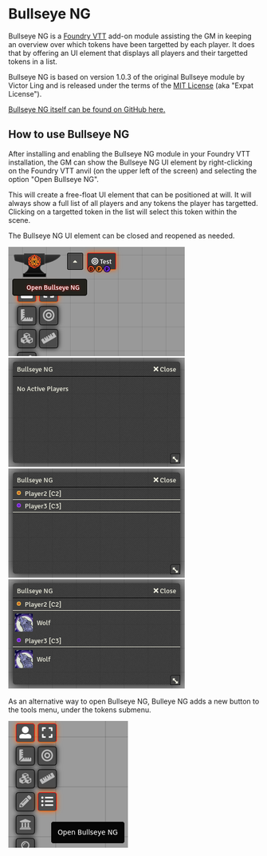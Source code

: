 Bullseye NG
===========

Bullseye NG is a [Foundry VTT](https://foundryvtt.com/) add-on module assisting
the GM in keeping an overview over which tokens have been targetted by each
player. It does that by offering an UI element that displays all players and
their targetted tokens in a list.

Bullseye NG is based on version 1.0.3 of the original Bullseye module by
Victor Ling and is released under the terms of the [MIT
License](https://spdx.org/licenses/MIT.html) (aka "Expat License").

[Bullseye NG itself can be found on GitHub here.](https://github.com/DrMcCoy/bullseye-ng)


How to use Bullseye NG
----------------------

After installing and enabling the Bullseye NG module in your Foundry VTT
installation, the GM can show the Bullseye NG UI element by right-clicking on
the Foundry VTT anvil (on the upper left of the screen) and selecting the option
"Open Bullseye NG".

This will create a free-float UI element that can be positioned at will. It will
always show a full list of all players and any tokens the player has targetted.
Clicking on a targetted token in the list will select this token within the
scene.

The Bullseye NG UI element can be closed and reopened as needed.

![Open Bullseye NG](/images/bullseye-ng-1.png) ![No active players](/images/bullseye-ng-2.png)
![Active players, no targets](/images/bullseye-ng-3.png) ![All player target tokens](/images/bullseye-ng-4.png)

As an alternative way to open Bullseye NG, Bulleye NG adds a new button to the
tools menu, under the tokens submenu.

![Open Bullseye NG using the tools menu](/images/bullseye-ng-5.png)
